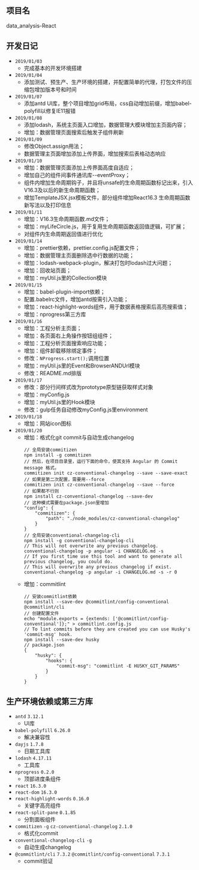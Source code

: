 ## 项目名
data_analysis-React

## 开发日记
- `2019/01/03`
    - 完成基本的开发环境搭建
- `2019/01/04`
    - 添加测试、预生产、生产环境的搭建，并配置简单的代理，打包文件的压缩包增加版本号和时间
- `2019/01/07`
    - 添加antd UI库，整个项目增加grid布局，css自动增加前缀，增加babel-polyfill以修复IE11报错
- `2019/01/08`
    - 添加lodash，系统主页面入口增加，数据管理大模块增加主页面内容；
    - 增加：数据管理页面搜索后触发子组件刷新
- `2019/01/09`
    - 修改Object.assign用法；
    - 数据管理主页面增加添加上传界面，增加搜索后表格动态响应
- `2019/01/10`
    - 增加：数据管理页面添加上传界面高度自适应；
    - 增加自己的组件间事件通讯库--eventProxy；
    - 组件内增加生命周期钩子，并且将unsafe的生命周期函数标记出来，引入V16.3及以后的新生命周期函数；
    - 增加TemplateJSX.jsx模板文件，部分组件增加React16.3 生命周期函数新写法以及打印信息
- `2019/01/11`
    - 增加：V16.3生命周期函数.md文件；
    - 增加：myLifeCircle.js，用于复用生命周期函数返回值逻辑，可扩展；
    - 对组件内生命周期返回值进行优化
- `2019/01/14`
    - 增加：prettier依赖，prettier.config.js配置文件；
    - 增加：数据管理主页面删除选中行数据的功能；
    - 增加：lodash-webpack-plugin，解决打包时lodash过大问题；
    - 增加：回收站页面；
    - 增加：myUtil.js里的Collection模块
- `2019/01/15`
    - 增加：babel-plugin-import依赖；
    - 配置.babelrc文件，增加antd按需引入功能；
    - 增加：react-highlight-words组件，用于数据表格搜索后高亮搜索值；
    - 增加：nprogress第三方库
- `2019/01/16`
    - 增加：工程分析主页面；
    - 增加：各页面右上角操作按钮组组件；
    - 增加：工程分析页面搜索响应功能；
    - 增加：组件卸载移除绑定事件；
    - 修改：`NProgress.start();`调用位置
    - 增加：myUtil.js里的Event和BrowserANDUrl模块
    - 修改：README.md排版
- `2019/01/17`
    - 修改：部分行间样式改为prototype原型链获取样式对象
    - 增加：myConfig.js
    - 增加：myUtil.js里的Hook模块
    - 修改：gulp任务自动修改myConfig.js里environment
- `2019/01/18`
    - 增加：网站icon图标
- `2019/01/20`
    - 增加：格式化git commit与自动生成changelog
        ```
        // 全局安装commitizen
        npm install -g commitizen
        // 然后，在项目目录里，运行下面的命令，使其支持 Angular 的 Commit message 格式。
        commitizen init cz-conventional-changelog --save --save-exact
        // 如果是第二次配置，需要用--force
        commitizen init cz-conventional-changelog --save --force
        // 如果都不行则
        npm install cz-conventional-changelog --save-dev
        // 这种模式需要在package.json里增加
        "config": {
            "commitizen": {
                "path": "./node_modules/cz-conventional-changelog"
            }
        }
        // 全局安装conventional-changelog-cli
        npm install -g conventional-changelog-cli
        // This will not overwrite any previous changelog.
        conventional-changelog -p angular -i CHANGELOG.md -s
        // If you first time use this tool and want to generate all previous changelog, you could do.
        // This will overwrite any previous changelog if exist.
        conventional-changelog -p angular -i CHANGELOG.md -s -r 0
        ```
    - 增加：commitlint
        ```
        // 安装commitlint依赖
        npm install --save-dev @commitlint/config-conventional @commitlint/cli
        // 创建配置文件
        echo "module.exports = {extends: ['@commitlint/config-conventional']};" > commitlint.config.js
        // To lint commits before they are created you can use Husky's 'commit-msg' hook.
        npm install --save-dev husky
        // package.json
        {
            "husky": {
                "hooks": {
                    "commit-msg": "commitlint -E HUSKY_GIT_PARAMS"
                }  
            }
        }
        ```

## 生产环境依赖或第三方库
- `antd` `3.12.1`
    - UI库
- `babel-polyfill` `6.26.0`
    - 解决兼容性
- `dayjs` `1.7.8`
    - 日期工具库
- `lodash` `4.17.11`
    - 工具库
- `nprogress` `0.2.0`
    - 顶部进度条组件
- `react` `16.3.0`
- `react-dom` `16.3.0`
- `react-highlight-words` `0.16.0`
    - 关键字高亮组件
- `react-split-pane` `0.1.85`
    - 分割面板组件
- `commitizen` `-g` `cz-conventional-changelog` `2.1.0`
    - 格式化commit
- `conventional-changelog-cli` `-g`
    - 自动生成changelog
- `@commitlint/cli` `7.3.2` `@commitlint/config-conventional` `7.3.1`
    - commit验证